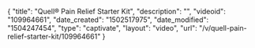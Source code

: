 {
    "title": "Quell&reg; Pain Relief Starter Kit",
    "description": "",
    "videoid": "109964661",
    "date_created": "1502517975",
    "date_modified": "1504247454",
    "type": "captivate",
    "layout": "video",
    "url": "\/v\/quell-pain-relief-starter-kit\/109964661"
}